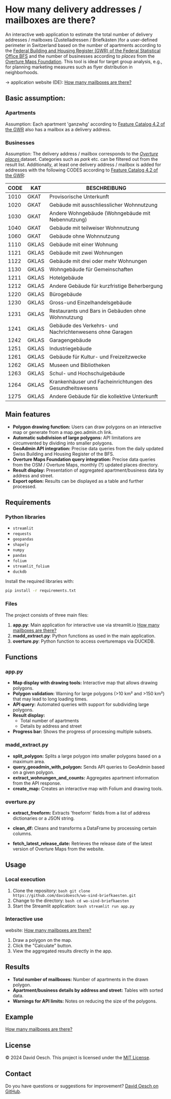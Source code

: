   # How many delivery addresses / mailboxes are there?

  An interactive web application to estimate the total number of delivery addresses / mailboxes (Zustelladressen / Briefkästen )for a user-defined perimeter in Switzerland based on the number of apartments according to the [Federal Building and Housing Register (GWR) of the Federal Statistical Office BFS](https://www.bfs.admin.ch/bfs/de/home/register/gebaeude-wohnungsregister.html) and the number of businesses according to <em>places</em> from the [Overture Maps Foundation](https://overturemaps.org). This tool is ideal for target group analysis, e.g., for planning marketing measures such as flyer distribution in neighborhoods.

  -> application website (DE): [How many mailboxes are there?](https://wieviele-briefkaesten-gibt-es.streamlit.app)

  ## Basic assumption:
  ### Apartments
  Assumption: Each apartment 'ganzwhg' according to [Feature Catalog 4.2 of the GWR](https://www.housing-stat.ch/de/help/42.html) also has a mailbox as a delivery address.

  ### Businesses
  Assumption: The delivery address / mailbox corresponds to the [<em>Overture places</em> ](https://docs.overturemaps.org/guides/places/) dataset. Categories such as *park* etc. can be filtered out from the result list. Additionally, at least one delivery address / mailbox is added for addresses with the following CODES according to [Feature Catalog 4.2 of the GWR](https://www.housing-stat.ch/de/help/42.html):

  | CODE | KAT   | BESCHREIBUNG                                              |
  | ---- | ----- | --------------------------------------------------------- |
  | 1010 | GKAT  | Provisorische Unterkunft                                  |
  | 1020 | GKAT  | Gebäude mit ausschliesslicher Wohnnutzung                 |
  | 1030 | GKAT  | Andere Wohngebäude (Wohngebäude mit Nebennutzung)         |
  | 1040 | GKAT  | Gebäude mit teilweiser Wohnnutzung                        |
  | 1060 | GKAT  | Gebäude ohne Wohnnutzung                                  |
  | 1110 | GKLAS | Gebäude mit einer Wohnung                                 |
  | 1121 | GKLAS | Gebäude mit zwei Wohnungen                                |
  | 1122 | GKLAS | Gebäude mit drei oder mehr Wohnungen                      |
  | 1130 | GKLAS | Wohngebäude für Gemeinschaften                            |
  | 1211 | GKLAS | Hotelgebäude                                              |
  | 1212 | GKLAS | Andere Gebäude für kurzfristige Beherbergung              |
  | 1220 | GKLAS | Bürogebäude                                               |
  | 1230 | GKLAS | Gross-und Einzelhandelsgebäude                            |
  | 1231 | GKLAS | Restaurants und Bars in Gebäuden ohne Wohnnutzung         |
  | 1241 | GKLAS | Gebäude des Verkehrs- und Nachrichtenwesens ohne Garagen  |
  | 1242 | GKLAS | Garagengebäude                                            |
  | 1251 | GKLAS | Industriegebäude                                          |
  | 1261 | GKLAS | Gebäude für Kultur- und Freizeitzwecke                    |
  | 1262 | GKLAS | Museen und Bibliotheken                                   |
  | 1263 | GKLAS | Schul- und Hochschulgebäude                               |
  | 1264 | GKLAS | Krankenhäuser und Facheinrichtungen des Gesundheitswesens |
  | 1275 | GKLAS | Andere Gebäude für die kollektive Unterkunft              |

  ## Main features
  - **Polygon drawing function:** Users can draw polygons on an interactive map or generate from a map.geo.admin.ch link.
  - **Automatic subdivision of large polygons:** API limitations are circumvented by dividing into smaller polygons.
  - **GeoAdmin API integration:** Precise data queries from the daily updated Swiss Building and Housing Register of the BFS.
  - **Overture Maps Foundation query integration:** Precise data queries from the OSM / Overture Maps, monthly (?) updated places directory.
  - **Result display:** Presentation of aggregated apartment/business data by address and street.
  - **Export option:** Results can be displayed as a table and further processed.

  ## Requirements
  ### Python libraries
  - `streamlit`
  - `requests`
  - `geopandas`
  - `shapely`
  - `numpy`
  - `pandas`
  - `folium`
  - `streamlit_folium`
  - `duckdb`

  Install the required libraries with:
  ```bash
  pip install -r requirements.txt
  ```

  ### Files
  The project consists of three main files:
  1. **app.py**: Main application for interactive use via streamlit.io [How many mailboxes are there?](https://wieviele-briefkaesten-gibt-es.streamlit.app)
  2. **madd_extract.py**: Python functions as used in the main application.
  3. **overture.py**: Python function to access overturemaps via DUCKDB.

  ## Functions
  ### app.py
  - **Map display with drawing tools:**
    Interactive map that allows drawing polygons.
  - **Polygon validation:**
    Warning for large polygons (>10 km² and >150 km²) that may lead to long loading times.
  - **API query:**
    Automated queries with support for subdividing large polygons.
  - **Result display:**
    - Total number of apartments
    - Details by address and street
  - **Progress bar:**
    Shows the progress of processing multiple subsets.

  ### madd_extract.py
  - **split_polygon:**
    Splits a large polygon into smaller polygons based on a maximum area.
  - **query_geoadmin_with_polygon:**
    Sends API queries to GeoAdmin based on a given polygon.
  - **extract_wohnungen_and_counts:**
    Aggregates apartment information from the API response.
  - **create_map:**
    Creates an interactive map with Folium and drawing tools.

  ### overture.py
  - **extract_freeform:**
    Extracts 'freeform' fields from a list of address dictionaries or a JSON string.

  - **clean_df:**
    Cleans and transforms a DataFrame by processing certain columns.

  - **fetch_latest_release_date:**
    Retrieves the release date of the latest version of Overture Maps from the website.

  ## Usage
  ### Local execution
  1. Clone the repository:
    ```bash
    git clone https://github.com/davidoesch/wo-sind-briefkaesten.git
    ```
  2. Change to the directory:
    ```bash
    cd wo-sind-briefkaesten
    ```
  3. Start the Streamlit application:
    ```bash
    streamlit run app.py
    ```

  ### Interactive use

  website: [How many mailboxes are there?](https://wieviele-briefkaesten-gibt-es.streamlit.app)

  1. Draw a polygon on the map.
  2. Click the "Calculate" button.
  3. View the aggregated results directly in the app.

  ## Results
  - **Total number of mailboxes:**
    Number of apartments in the drawn polygon.
  - **Apartment/business details by address and street:**
    Tables with sorted data.
  - **Warnings for API limits:**
    Notes on reducing the size of the polygons.

  ## Example
  [How many mailboxes are there?](https://wieviele-briefkaesten-gibt-es.streamlit.app)

  ## License
  © 2024 David Oesch. This project is licensed under the [MIT License](LICENSE.txt).

  ## Contact
  Do you have questions or suggestions for improvement? [David Oesch on GitHub](https://github.com/davidoesch).

